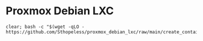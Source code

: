 # Proxmox Debian LXC

```
clear; bash -c "$(wget -qLO - https://github.com/Sthopeless/proxmox_debian_lxc/raw/main/create_container.sh)"
```
